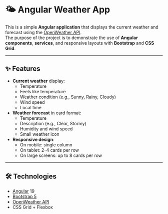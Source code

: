 # 🌤️ Angular Weather App

This is a simple **Angular application** that displays the current weather and forecast using the [OpenWeather API](https://openweathermap.org/api).  
The purpose of the project is to demonstrate the use of **Angular components**, **services**, and responsive layouts with **Bootstrap** and **CSS Grid**.

---

## ✨ Features
- **Current weather** display:
  - Temperature
  - Feels like temperature
  - Weather condition (e.g., Sunny, Rainy, Cloudy)
  - Wind speed
  - Local time
- **Weather forecast** in card format:
  - Temperature
  - Description (e.g., Clear, Stormy)
  - Humidity and wind speed
  - Small weather icon
- **Responsive design**:
  - On mobile: single column
  - On tablet: 2–4 cards per row
  - On large screens: up to 8 cards per row

---

## 🛠️ Technologies
- [Angular](https://angular.dev/) 19
- [Bootstrap 5](https://getbootstrap.com/)
- [OpenWeather API](https://openweathermap.org/)
- CSS Grid + Flexbox
